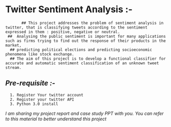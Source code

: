 
#  Twitter Sentiment Analysis  :- 
           ## This project addresses the problem of sentiment analysis in twitter, that is classifying tweets according to the sentiment expressed in them : positive, negative or neutral. 
     ##  Analysing the public sentiment is important for many applications such as firms trying to find out the response of their products in the market, 
      ## predicting political elections and predicting socioeconomic phenomena like stock exchange. 
      ## The aim of this project is to develop a functional classifier for accurate and automatic sentiment classification of an unknown tweet stream.
	 
## *Pre-requisite :-*
      1. Register Your twitter account
      2. Register your twitter API
      3. Python 3.0 install
	   
*I am sharing my project report and case study PPT with you.
You can refer to this material to better understand this project*
